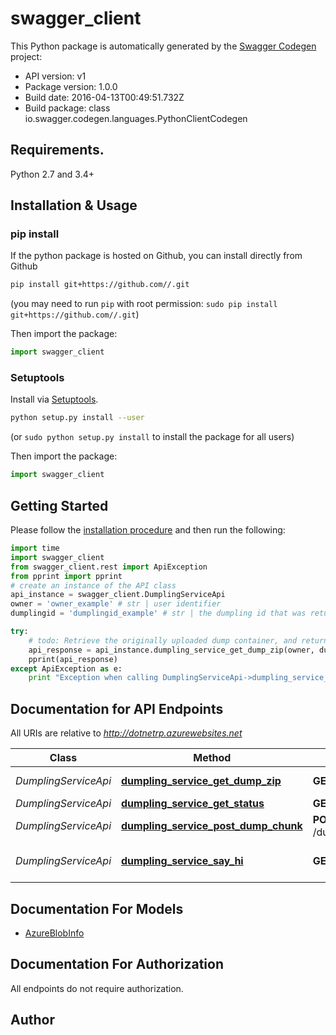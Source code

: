 # swagger_client

This Python package is automatically generated by the [Swagger Codegen](https://github.com/swagger-api/swagger-codegen) project:

- API version: v1
- Package version: 1.0.0
- Build date: 2016-04-13T00:49:51.732Z
- Build package: class io.swagger.codegen.languages.PythonClientCodegen

## Requirements.

Python 2.7 and 3.4+

## Installation & Usage
### pip install

If the python package is hosted on Github, you can install directly from Github

```sh
pip install git+https://github.com//.git
```
(you may need to run `pip` with root permission: `sudo pip install git+https://github.com//.git`)

Then import the package:
```python
import swagger_client 
```

### Setuptools

Install via [Setuptools](http://pypi.python.org/pypi/setuptools).

```sh
python setup.py install --user
```
(or `sudo python setup.py install` to install the package for all users)

Then import the package:
```python
import swagger_client
```

## Getting Started

Please follow the [installation procedure](#installation--usage) and then run the following:

```python
import time
import swagger_client
from swagger_client.rest import ApiException
from pprint import pprint
# create an instance of the API class
api_instance = swagger_client.DumplingServiceApi
owner = 'owner_example' # str | user identifier
dumplingid = 'dumplingid_example' # str | the dumpling id that was returned from /dumpling/storage/(owner)/(targetos)

try:
    # todo: Retrieve the originally uploaded dump container, and return it.
    api_response = api_instance.dumpling_service_get_dump_zip(owner, dumplingid)
    pprint(api_response)
except ApiException as e:
    print "Exception when calling DumplingServiceApi->dumpling_service_get_dump_zip: %s\n" % e

```

## Documentation for API Endpoints

All URIs are relative to *http://dotnetrp.azurewebsites.net*

Class | Method | HTTP request | Description
------------ | ------------- | ------------- | -------------
*DumplingServiceApi* | [**dumpling_service_get_dump_zip**](docs/DumplingServiceApi.md#dumpling_service_get_dump_zip) | **GET** /dumpling/store/get/{owner}/{dumplingid} | todo: Retrieve the originally uploaded dump container, and return it.
*DumplingServiceApi* | [**dumpling_service_get_status**](docs/DumplingServiceApi.md#dumpling_service_get_status) | **GET** /dumpling/status/{owner}/{dumplingid} | returns the current status of a dumpling.
*DumplingServiceApi* | [**dumpling_service_post_dump_chunk**](docs/DumplingServiceApi.md#dumpling_service_post_dump_chunk) | **POST** /dumpling/store/chunk/{owner}/{targetos}/{index}/{filesize} | 
*DumplingServiceApi* | [**dumpling_service_say_hi**](docs/DumplingServiceApi.md#dumpling_service_say_hi) | **GET** /dumpling/test/hi/im/{name} | This is just here to test service availability. \r\n            \r\n            \r\n            curl http://[dotnetrp].net/dumpling/test/hi/im/(yourname)


## Documentation For Models

 - [AzureBlobInfo](docs/AzureBlobInfo.md)


## Documentation For Authorization

 All endpoints do not require authorization.


## Author



